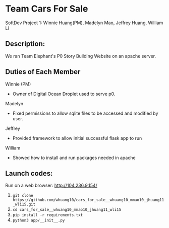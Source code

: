 # Team Cars For Sale
SoftDev Project 1: Winnie Huang(PM), Madelyn Mao, Jeffrey Huang, William Li

## Description:
We ran Team Elephant's P0 Story Building Website on an apache server.

## Duties of Each Member
Winnie (PM) 
  - Owner of Digital Ocean Droplet used to serve p0. 

Madelyn 
  - Fixed permissions to allow sqlite files to be accessed and modified by user.

Jeffrey  
  - Provided framework to allow initial successful flask app to run

William  
  - Showed how to install and run packages needed in apache

## Launch codes:
Run on a web browser: http://104.236.9.154/

1. `git clone https://github.com/whuang10/cars_for_sale__whuang10_mmao10_jhuang11_wli15.git`
2. `cd cars_for_sale__whuang10_mmao10_jhuang11_wli15`
3. `pip install -r requirements.txt`
4. `python3 app/__init__.py`
